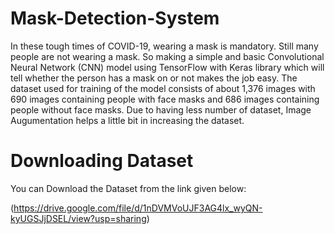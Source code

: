 # Mask-Detection-System

In these tough times of COVID-19, wearing a mask is mandatory. Still many people are not wearing a mask. So making a simple and basic Convolutional Neural Network (CNN) model using TensorFlow with Keras library which will tell whether the person has a mask on or not makes the job easy. The dataset used for training of the model consists of about 1,376 images with 690 images containing people with face masks and 686 images containing people without face masks. Due to having less number of dataset, Image Augumentation helps a little bit in increasing the dataset.

# Downloading Dataset

You can Download the Dataset from the link given below:

(https://drive.google.com/file/d/1nDVMVoUJF3AG4lx_wyQN-kyUGSJjDSEL/view?usp=sharing)
